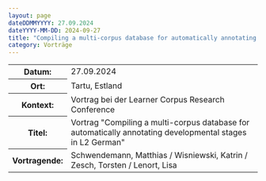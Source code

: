 ```yaml
---
layout: page
dateDDMMYYYY: 27.09.2024
dateYYYY-MM-DD: 2024-09-27
title: "Compiling a multi-corpus database for automatically annotating developmental stages in L2 German"
category: Vorträge
---
```


<table>
    <tr>
      <th>Datum: </th>
      <td>27.09.2024</td>
    </tr>
    <tr>
      <th>Ort: </th>
      <td>Tartu, Estland</td>
    </tr>
    <tr>
      <th>Kontext: </th>
      <td>Vortrag bei der Learner Corpus Research Conference</td>
    </tr>
    <tr>
      <th>Titel: </th>
      <td>Vortrag "Compiling a multi-corpus database for automatically annotating developmental stages in L2 German"</td>
    </tr>
    <tr>
      <th>Vortragende: </th>
      <td>Schwendemann, Matthias / Wisniewski, Katrin / Zesch, Torsten / Lenort, Lisa</td>
    </tr>
</table>
